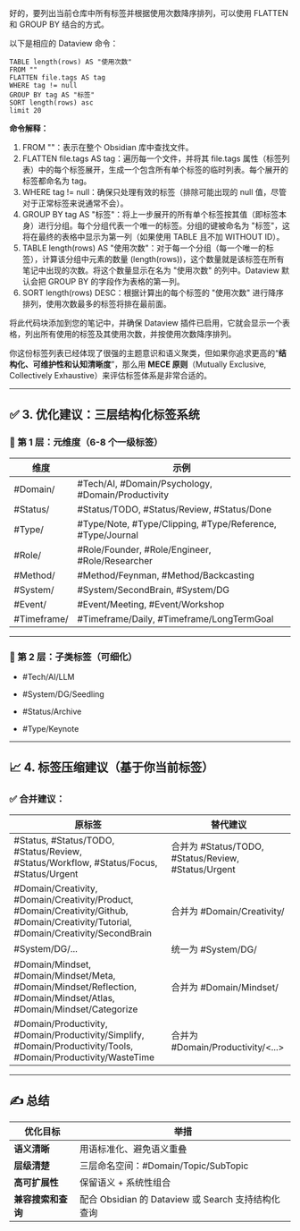 好的，要列出当前仓库中所有标签并根据使用次数降序排列，可以使用 FLATTEN 和 GROUP BY 结合的方式。

以下是相应的 Dataview 命令：


```dataview
TABLE length(rows) AS "使用次数"
FROM ""
FLATTEN file.tags AS tag
WHERE tag != null
GROUP BY tag AS "标签"
SORT length(rows) asc
limit 20
```

**命令解释：**

1.  FROM ""：表示在整个 Obsidian 库中查找文件。
2.  FLATTEN file.tags AS tag：遍历每一个文件，并将其 file.tags 属性（标签列表）中的每个标签展开，生成一个包含所有单个标签的临时列表。每个展开的标签都命名为 tag。
3.  WHERE tag != null：确保只处理有效的标签（排除可能出现的 null 值，尽管对于正常标签来说通常不会）。
4.  GROUP BY tag AS "标签"：将上一步展开的所有单个标签按其值（即标签本身）进行分组。每个分组代表一个唯一的标签。分组的键被命名为 "标签"，这将在最终的表格中显示为第一列（如果使用 TABLE 且不加 WITHOUT ID）。
5.  TABLE length(rows) AS "使用次数"：对于每一个分组（每一个唯一的标签），计算该分组中元素的数量 (length(rows))，这个数量就是该标签在所有笔记中出现的次数。将这个数量显示在名为 "使用次数" 的列中。Dataview 默认会把 GROUP BY 的字段作为表格的第一列。
6.  SORT length(rows) DESC：根据计算出的每个标签的 "使用次数" 进行降序排列，使用次数最多的标签将排在最前面。

将此代码块添加到您的笔记中，并确保 Dataview 插件已启用，它就会显示一个表格，列出所有使用的标签及其使用次数，并按使用次数降序排列。

你这份标签列表已经体现了很强的主题意识和语义聚类，但如果你追求更高的“**结构化、可维护性和认知清晰度**”，那么用 **MECE 原则**（Mutually Exclusive, Collectively Exhaustive）来评估标签体系是非常合适的。

---

## ✅ 3. 优化建议：三层结构化标签系统

### 🧱 第 1 层：元维度（6-8 个一级标签）

|维度|示例|
|---|---|
|#Domain/|#Tech/AI, #Domain/Psychology, #Domain/Productivity|
|#Status/|#Status/TODO, #Status/Review, #Status/Done|
|#Type/|#Type/Note, #Type/Clipping, #Type/Reference, #Type/Journal|
|#Role/|#Role/Founder, #Role/Engineer, #Role/Researcher|
|#Method/|#Method/Feynman, #Method/Backcasting|
|#System/|#System/SecondBrain, #System/DG|
|#Event/|#Event/Meeting, #Event/Workshop|
|#Timeframe/|#Timeframe/Daily, #Timeframe/LongTermGoal|

---

### 🧩 第 2 层：子类标签（可细化）

- #Tech/AI/LLM
    
- #System/DG/Seedling
    
- #Status/Archive
    
- #Type/Keynote
    

---

## 📈 4. 标签压缩建议（基于你当前标签）

### ✅ 合并建议：

| 原标签                                                                                                                                    | 替代建议                                             |
| -------------------------------------------------------------------------------------------------------------------------------------- | ------------------------------------------------ |
| #Status, #Status/TODO, #Status/Review, #Status/Workflow, #Status/Focus, #Status/Urgent                                                 | 合并为 #Status/TODO, #Status/Review, #Status/Urgent |
| #Domain/Creativity, #Domain/Creativity/Product, #Domain/Creativity/Github, #Domain/Creativity/Tutorial, #Domain/Creativity/SecondBrain | 合并为 #Domain/Creativity/<SubTopic>                |
| #System/DG/...                                                                                                                                | 统一为 #System/DG/<Stage>                           |
| #Domain/Mindset, #Domain/Mindset/Meta, #Domain/Mindset/Reflection, #Domain/Mindset/Atlas, #Domain/Mindset/Categorize                                                      | 合并为 #Domain/Mindset/<Sub>                        |
| #Domain/Productivity, #Domain/Productivity/Simplify, #Domain/Productivity/Tools, #Domain/Productivity/WasteTime                                                                | 合并为 #Domain/Productivity/<...>                   |

---

## ✍️ 总结

|优化目标|举措|
|---|---|
|**语义清晰**|用语标准化、避免语义重叠|
|**层级清楚**|三层命名空间：#Domain/Topic/SubTopic|
|**高可扩展性**|保留语义 + 系统性组合|
|**兼容搜索和查询**|配合 Obsidian 的 Dataview 或 Search 支持结构化查询|
